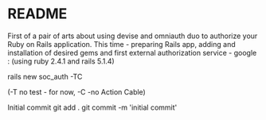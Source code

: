 # README
First of a pair of arts about using devise and omniauth duo to authorize your Ruby on Rails application.
This time - preparing Rails app, adding and installation of desired gems and first external authorization service - google :
(using ruby 2.4.1 and rails 5.1.4)

rails new soc_auth -TC

(-T no test - for now, -C -no Action Cable)

Initial commit
git add .
git commit -m 'initial commit'
